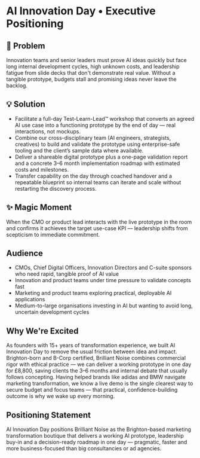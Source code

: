 # AI Innovation Day • Executive Positioning

## 🎯 Problem
Innovation teams and senior leaders must prove AI ideas quickly but face long internal development cycles, high unknown costs, and leadership fatigue from slide decks that don't demonstrate real value. Without a tangible prototype, budgets stall and promising ideas never leave the backlog.

## 💡 Solution
- Facilitate a full-day Test-Learn-Lead™ workshop that converts an agreed AI use case into a functioning prototype by the end of day — real interactions, not mockups.  
- Combine our cross-disciplinary team (AI engineers, strategists, creatives) to build and validate the prototype using enterprise-safe tooling and the client’s sample data where available.  
- Deliver a shareable digital prototype plus a one-page validation report and a concrete 3–6 month implementation roadmap with estimated costs and milestones.  
- Transfer capability on the day through coached handover and a repeatable blueprint so internal teams can iterate and scale without restarting the discovery process.

## ✨ Magic Moment
When the CMO or product lead interacts with the live prototype in the room and confirms it achieves the target use-case KPI — leadership shifts from scepticism to immediate commitment.

## Audience
- CMOs, Chief Digital Officers, Innovation Directors and C-suite sponsors who need rapid, tangible proof of AI value  
- Innovation and product teams under time pressure to validate concepts fast  
- Marketing and product teams exploring practical, deployable AI applications  
- Medium-to-large organisations investing in AI but wanting to avoid long, uncertain development cycles

## Why We're Excited
As founders with 15+ years of transformation experience, we built AI Innovation Day to remove the usual friction between idea and impact. Brighton-born and B-Corp certified, Brilliant Noise combines commercial rigor with ethical practice — we can deliver a working prototype in one day for £8,800, saving clients the 3–6 months and internal debate that usually follows concepting. Having helped brands like adidas and BMW navigate marketing transformation, we know a live demo is the single clearest way to secure budget and focus teams — that practical, confidence-building outcome is why we wake up every morning.

## Positioning Statement
AI Innovation Day positions Brilliant Noise as the Brighton-based marketing transformation boutique that delivers a working AI prototype, leadership buy-in and a decision-ready roadmap in one day — pragmatic, faster and more business-focused than big consultancies or ad agencies.
